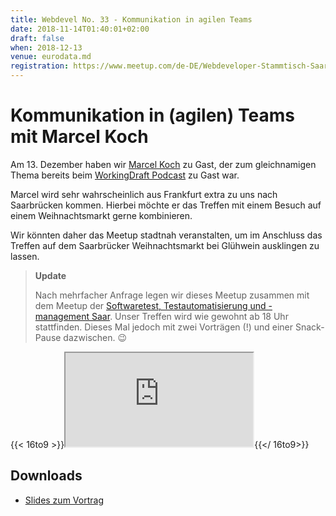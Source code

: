 ```yaml
---
title: Webdevel No. 33 - Kommunikation in agilen Teams
date: 2018-11-14T01:40:01+02:00
draft: false
when: 2018-12-13
venue: eurodata.md
registration: https://www.meetup.com/de-DE/Webdeveloper-Stammtisch-Saar/events/254794851/
---
```


# Kommunikation in (agilen) Teams mit Marcel Koch

Am 13. Dezember haben wir [Marcel Koch](https://twitter.com/@_mknet_) zu Gast, der zum gleichnamigen Thema bereits beim [WorkingDraft Podcast](https://workingdraft.de/353/) zu Gast war.

Marcel wird sehr wahrscheinlich aus Frankfurt extra zu uns nach Saarbrücken kommen. Hierbei möchte er das Treffen mit einem Besuch auf einem Weihnachtsmarkt gerne kombinieren.

Wir könnten daher das Meetup stadtnah veranstalten, um im Anschluss das Treffen auf dem Saarbrücker Weihnachtsmarkt bei Glühwein ausklingen zu lassen.

> **Update**
>
> Nach mehrfacher Anfrage legen wir dieses Meetup zusammen mit dem Meetup der [Softwaretest, Testautomatisierung und -management Saar](https://www.meetup.com/de-DE/Saarland-Softwarequalitatssicherung-Testautomatisierung/events/256247788/).
> Unser Treffen wird wie gewohnt ab 18 Uhr stattfinden. Dieses Mal jedoch mit zwei Vorträgen (!) und einer Snack-Pause dazwischen. 😉


{{< 16to9 >}}<iframe src="https://poster-rdxyhvbimr.now.sh/meetup-announcement"></iframe>{{</ 16to9>}}

## Downloads

* [Slides zum Vortrag](https://speakerdeck.com/mknet/kommunikation-in-agilen-teams)